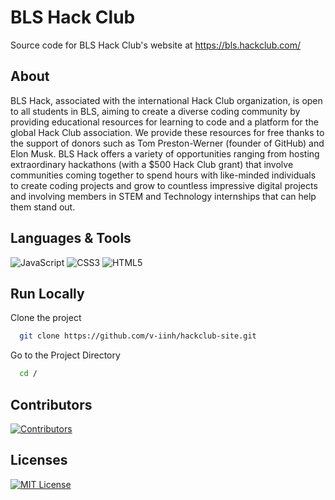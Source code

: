 
# BLS Hack Club

Source code for BLS Hack Club's website at https://bls.hackclub.com/

## About

BLS Hack, associated with the international Hack Club organization, is open to all students in BLS, aiming to create a diverse coding community by providing educational resources for learning to code and a platform for the global Hack Club association. We provide these resources for free thanks to the support of donors such as Tom Preston-Werner (founder of GitHub) and Elon Musk. BLS Hack offers a variety of opportunities ranging from hosting extraordinary hackathons (with a $500 Hack Club grant) that involve communities coming together to spend hours with like-minded individuals to create coding projects and grow to countless impressive digital projects and involving members in STEM and Technology internships that can help them stand out.

## Languages & Tools

![JavaScript](https://img.shields.io/badge/javascript-%23323330.svg?style=for-the-badge&logo=javascript&logoColor=%23F7DF1E)
![CSS3](https://img.shields.io/badge/css3-%231572B6.svg?style=for-the-badge&logo=css3&logoColor=white)
![HTML5](https://img.shields.io/badge/html5-%23E34F26.svg?style=for-the-badge&logo=html5&logoColor=white)

## Run Locally

Clone the project

```bash
  git clone https://github.com/v-iinh/hackclub-site.git
```

Go to the Project Directory

```bash
  cd /
```

## Contributors

[![Contributors](https://contrib.rocks/image?repo=v-iinh/hackclub-site)](https://github.com/v-iinh/hackclub-site/graphs/contributors)

## Licenses

[![MIT License](https://img.shields.io/badge/License-MIT-green.svg)](https://choosealicense.com/licenses/mit/)
